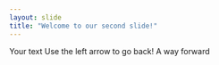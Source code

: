 ```yaml
---
layout: slide
title: "Welcome to our second slide!"
---
```

Your text
Use the left arrow to go back!
A way forward

